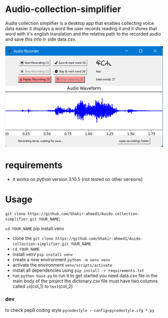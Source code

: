 # Audio-collection-simplifier

Audio collection simplifier is a desktop app that enables collecting voice data easier it displays a word the user records reading it and it stores that word with it's english translation and the relative path to the recorded audio and save this info in side data.csv.

![An image of the app](/screenshot2.png)

# requirements

- it works on python version 3.10.5 (not tested on other versions)

# Usage
`git clone https://github.com/Shakir-ahmed1/Auido-collection-simplifier.git YOUR_NAME`;

`cd YOUR_NAME`
pip install venv

- clone the `git clone https://github.com/Shakir-ahmed1/Auido-collection-simplifier.git YOUR_NAME`
- `cd YOUR_NAME`
- install venv `pip install venv`
- create a new environment `python -m venv venv`
- activate the environment `venv/scripts/activate`
- install all dependencies using `pip install -r requirements.txt`
- run `python base.py` to run it
  to get started you need data.csv file in the main body of the project the dictonary.csv file must have two columns called `id`(col_1) to `text`(col_2)

### dev

to check pep8 coding style `pycodestyle --config=pycodestyle.cfg *.py`
